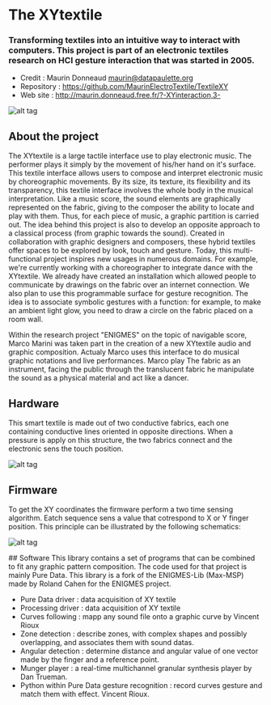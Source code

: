 # The XYtextile

### Transforming textiles into an intuitive way to interact with computers. This project is part of an electronic textiles research on HCI gesture interaction that was started in 2005.
- Credit : Maurin Donneaud <maurin@datapaulette.org>
- Repository : https://github.com/MaurinElectroTextile/TextileXY
- Web site : http://maurin.donneaud.free.fr/?-XYinteraction,3-

![alt tag](https://farm1.staticflickr.com/151/415702494_c5f5f388be_o_d.jpg)

## About the project
The XYtextile is a large tactile interface use to play electronic music.
The performer plays it simply by the movement of his/her hand on it's surface.
This textile interface allows users to compose and interpret electronic music by choreographic movements.
By its size, its texture, its flexibility and its transparency, this textile interface involves the whole body in the musical interpretation.
Like a music score, the sound elements are graphically represented on the fabric, giving to the composer the ability to locate and play with them.
Thus, for each piece of music, a graphic partition is carried out.
The idea behind this project is also to develop an opposite approach to a classical process (from graphic towards the sound).
Created in collaboration with graphic designers and composers, these hybrid textiles offer spaces to be explored by look, touch and gesture.
Today, this multi-functional project inspires new usages in numerous domains.
For example, we're currently working with a choreographer to integrate dance with the XYtextile.
We already have created an installation which allowed people to communicate by drawings on the fabric over an internet connection.
We also plan to use this programmable surface for gesture recognition.
The idea is to associate symbolic gestures with a function: for example, to make an ambient light glow, you need to draw a circle on the fabric placed on a room wall.

Within the research project "ENIGMES" on the topic of navigable score, Marco Marini was taken part in the creation of a new XYtextile audio and graphic composition.
Actualy Marco uses this interface to do musical graphic notations and live performances.
Marco play The fabric as an instrument, facing the public through the translucent fabric he manipulate the sound as a physical material and act like a dancer.

## Hardware
This smart textile is made out of two conductive fabrics, each one containing conductive lines oriented in opposite directions.
When a pressure is apply on this structure, the two fabrics connect and the electronic sens the touch position.

![alt tag](https://farm1.staticflickr.com/176/429687135_4d1ef7704b_o_d.gif)

## Firmware
To get the XY coordinates the firmware perform a two time sensing algorithm.
Eatch sequence sens a value that cotrespond to X or Y finger position.
This principle can be illustrated by the following schematics:

![alt tag](https://github.com/MaurinElectroTextile/XYtextile/blob/master/docs/Schematic.gif)

## Software
This library contains a set of programs that can be combined to fit any graphic pattern composition.
The code used for that project is mainly Pure Data.
This library is a fork of the ENIGMES-Lib (Max-MSP) made by Roland Cahen for the ENIGMES project. 
- Pure Data driver : data acquisition of XY textile
- Processing driver : data acquisition of XY textile
- Curves following : mapp any sound file onto a graphic curve by Vincent Rioux
- Zone detection : describe zones, with complex shapes and possibly overlapping, and associates them with sound datas.
- Angular detection : determine distance and angular value of one vector made by the finger and a reference point.
- Munger player : a real-time multichannel granular synthesis player by Dan Trueman.
- Python within Pure Data gesture recognition : record curves gesture and match them with effect. Vincent Rioux.

